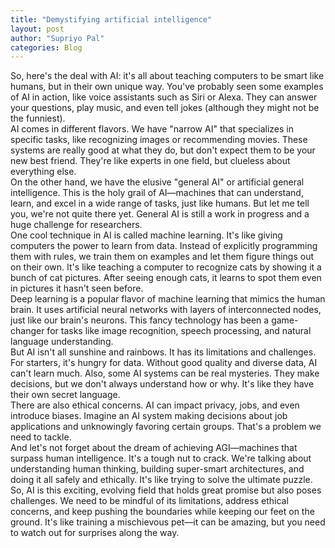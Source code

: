 ```yaml
---
title: "Demystifying artificial intelligence"
layout: post
author: "Supriyo Pal"
categories: Blog
---
```

So, here's the deal with AI: it's all about teaching computers to be smart like humans, but in their own unique way. You've probably seen some examples of AI in action, like voice assistants such as Siri or Alexa. They can answer your questions, play music, and even tell jokes (although they might not be the funniest).
<br/>
AI comes in different flavors. We have "narrow AI" that specializes in specific tasks, like recognizing images or recommending movies. These systems are really good at what they do, but don't expect them to be your new best friend. They're like experts in one field, but clueless about everything else.
<br/>
On the other hand, we have the elusive "general AI" or artificial general intelligence. This is the holy grail of AI—machines that can understand, learn, and excel in a wide range of tasks, just like humans. But let me tell you, we're not quite there yet. General AI is still a work in progress and a huge challenge for researchers.
<br/>
One cool technique in AI is called machine learning. It's like giving computers the power to learn from data. Instead of explicitly programming them with rules, we train them on examples and let them figure things out on their own. It's like teaching a computer to recognize cats by showing it a bunch of cat pictures. After seeing enough cats, it learns to spot them even in pictures it hasn't seen before.
<br/>
Deep learning is a popular flavor of machine learning that mimics the human brain. It uses artificial neural networks with layers of interconnected nodes, just like our brain's neurons. This fancy technology has been a game-changer for tasks like image recognition, speech processing, and natural language understanding.
<br/>
But AI isn't all sunshine and rainbows. It has its limitations and challenges. For starters, it's hungry for data. Without good quality and diverse data, AI can't learn much. Also, some AI systems can be real mysteries. They make decisions, but we don't always understand how or why. It's like they have their own secret language.
<br/>
There are also ethical concerns. AI can impact privacy, jobs, and even introduce biases. Imagine an AI system making decisions about job applications and unknowingly favoring certain groups. That's a problem we need to tackle.
<br/>
And let's not forget about the dream of achieving AGI—machines that surpass human intelligence. It's a tough nut to crack. We're talking about understanding human thinking, building super-smart architectures, and doing it all safely and ethically. It's like trying to solve the ultimate puzzle.
<br/>
So, AI is this exciting, evolving field that holds great promise but also poses challenges. We need to be mindful of its limitations, address ethical concerns, and keep pushing the boundaries while keeping our feet on the ground. It's like training a mischievous pet—it can be amazing, but you need to watch out for surprises along the way.



<!-- excerpt_separator -->






